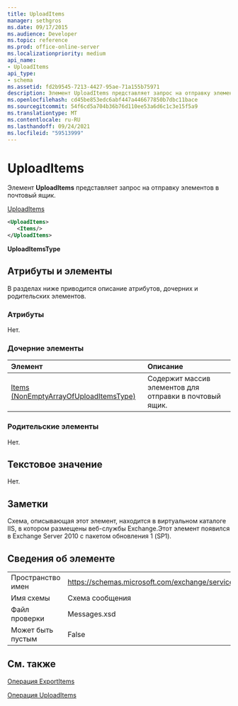 ```yaml
---
title: UploadItems
manager: sethgros
ms.date: 09/17/2015
ms.audience: Developer
ms.topic: reference
ms.prod: office-online-server
ms.localizationpriority: medium
api_name:
- UploadItems
api_type:
- schema
ms.assetid: fd2b9545-7213-4427-95ae-71a155b75971
description: Элемент UploadItems представляет запрос на отправку элементов в почтовый ящик.
ms.openlocfilehash: cd45be853edc6abf447a446677850b7dbc11bace
ms.sourcegitcommit: 54f6cd5a704b36b76d110ee53a6d6c1c3e15f5a9
ms.translationtype: MT
ms.contentlocale: ru-RU
ms.lasthandoff: 09/24/2021
ms.locfileid: "59513999"
---
```

# <a name="uploaditems"></a>UploadItems

Элемент **UploadItems** представляет запрос на отправку элементов в почтовый ящик. 
  
[UploadItems](uploaditems.md)
  
```XML
<UploadItems>
   <Items/>
</UploadItems>
```

 **UploadItemsType**
## <a name="attributes-and-elements"></a>Атрибуты и элементы

В разделах ниже приводится описание атрибутов, дочерних и родительских элементов.
  
### <a name="attributes"></a>Атрибуты

Нет.
  
### <a name="child-elements"></a>Дочерние элементы

|**Элемент**|**Описание**|
|:-----|:-----|
|[Items (NonEmptyArrayOfUploadItemsType)](items-nonemptyarrayofuploaditemstype.md) <br/> |Содержит массив элементов для отправки в почтовый ящик.  <br/> |
   
### <a name="parent-elements"></a>Родительские элементы

Нет.
  
## <a name="text-value"></a>Текстовое значение

Нет.
  
## <a name="remarks"></a>Заметки

Схема, описывающая этот элемент, находится в виртуальном каталоге IIS, в котором размещены веб-службы Exchange.Этот элемент появился в Exchange Server 2010 с пакетом обновления 1 (SP1).
  
## <a name="element-information"></a>Сведения об элементе

|||
|:-----|:-----|
|Пространство имен  <br/> |https://schemas.microsoft.com/exchange/services/2006/messages  <br/> |
|Имя схемы  <br/> |Схема сообщения  <br/> |
|Файл проверки  <br/> |Messages.xsd  <br/> |
|Может быть пустым  <br/> |False  <br/> |
   
## <a name="see-also"></a>См. также



[Операция ExportItems](exportitems-operation.md)
  
[Операция UploadItems](uploaditems-operation.md)

